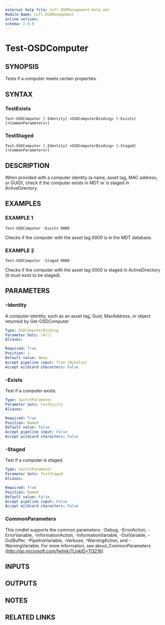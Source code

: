 ```yaml
---
external help file: Cofl.OSDManagement-help.xml
Module Name: Cofl.OSDManagement
online version:
schema: 2.0.0
---
```


# Test-OSDComputer

## SYNOPSIS
Tests if a computer meets certain properties.

## SYNTAX

### TestExists
```
Test-OSDComputer [-Identity] <OSDComputerBinding> [-Exists] [<CommonParameters>]
```

### TestStaged
```
Test-OSDComputer [-Identity] <OSDComputerBinding> [-Staged] [<CommonParameters>]
```

## DESCRIPTION
When provided with a computer identity (a name, asset tag, MAC address, or GUID), check if the computer exists in MDT or is staged in ActiveDirectory.

## EXAMPLES

### EXAMPLE 1
```
Test-OSDComputer -Exists 0000
```

Checks if the computer with the asset tag 0000 is in the MDT database.

### EXAMPLE 2
```
Test-OSDComputer -Staged 0000
```

Checks if the computer with the asset tag 0000 is staged in ActiveDirectory (it must exist to be staged).

## PARAMETERS

### -Identity
A computer identity, such as an asset tag, Guid, MacAddress, or object returned by Get-OSDComputer

```yaml
Type: OSDComputerBinding
Parameter Sets: (All)
Aliases:

Required: True
Position: 1
Default value: None
Accept pipeline input: True (ByValue)
Accept wildcard characters: False
```

### -Exists
Test if a computer exists.

```yaml
Type: SwitchParameter
Parameter Sets: TestExists
Aliases:

Required: True
Position: Named
Default value: False
Accept pipeline input: False
Accept wildcard characters: False
```

### -Staged
Test if a computer is staged.

```yaml
Type: SwitchParameter
Parameter Sets: TestStaged
Aliases:

Required: True
Position: Named
Default value: False
Accept pipeline input: False
Accept wildcard characters: False
```

### CommonParameters
This cmdlet supports the common parameters: -Debug, -ErrorAction, -ErrorVariable, -InformationAction, -InformationVariable, -OutVariable, -OutBuffer, -PipelineVariable, -Verbose, -WarningAction, and -WarningVariable. For more information, see about_CommonParameters (http://go.microsoft.com/fwlink/?LinkID=113216).

## INPUTS

## OUTPUTS

## NOTES

## RELATED LINKS
